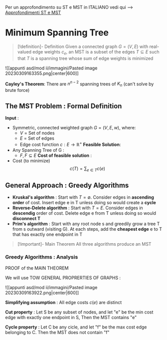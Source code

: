 
Per un approfondimento su ST e MST in ITALIANO vedi qui --> [Approfondimenti ST e MST](http://www.mat.uniroma2.it/~guala/08_Kruskal_2015.pdf)

# Minimum Spanning Tree

>[!definition]- Definition
>Given a connected graph $G=(V,E)$ with real-valued edge weights $c_e$, an MST is a subset of the edges $T\subseteq E$ such that $T$ is a spanning tree whose sum of edge weights is minimized

![[appunti asd/mod ii/immagini/Pasted image 20230309163355.png|center|600]]

**Cayley's Theorem**:  There are $n^{n-2}$ spanning trees of $K_n$ (can't solve by brute force)

## The MST Problem : Formal Definition

**Input** : 
- Symmetric, connected weighted graph $G=(V,E,w)$, where:
	- $V$ = Set of nodes
	- $E$ = Set of edges
	- Edge cost function $c:E\to\mathbb R^+$
**Feasible Solution**:
- Any Spanning Tree of G : 
	- $F,F\subseteq E$
**Cost of feasible solution** :
- Cost (to minimize) $$c(T)=\sum_{e\in T}c(e)$$

## General Approach : Greedy Algorithms

- **Kruskal's algorithm** : Start with $T=\emptyset$. Consider edges in **ascending order** of cost. Insert edge e in T unless doing so would create a **cycle**
- **Reverse-Delete algorithm** : Start with $T=E$. Consider edges in **descendig** order of cost. Delete edge e from T unless doing so would **disconnect T**
- **Prim's algorithm** : Start with any root node s and greedily grow a tree T from s outward (visiting G). At each steps, add the **cheapest edge** e to T that has exactly one endpoint in T

>[!important]- Main Theorem
>All three algorithms produce an MST

### Greedy Algorithms : Analysis

PROOF of the MAIN THEOREM

We will use TOW GENERAL PROPRERTIES OF GRAPHS : 

![[appunti asd/mod ii/immagini/Pasted image 20230309163922.png|center|600]]

**Simplifying assumption** : All edge costs $c(e)$ are distinct

**Cut property** : Let S be any subset of nodes, and let "e" be the min cost edge with exactly one endpoint in S, Then the MST contains "e"

**Cycle property** : Let C be any cicle, and let "f" be the max cost edge belonging to C. Then the MST does not contain "f"


